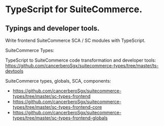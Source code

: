 # TypeScript for SuiteCommerce. 

## Typings and developer tools.

Write frontend SuiteCommerce SCA / SC modules with TypeScript. 

SuiteCommerce Types:

TypeScript to SuiteCommerce code transformation and developer tools:  https://github.com/cancerberoSgx/suitecommerce-types/tree/master/ts-devtools

SuiteCommerce types, globals, SCA, components: 

 * https://github.com/cancerberoSgx/suitecommerce-types/tree/master/sc-types-frontend
 * https://github.com/cancerberoSgx/suitecommerce-types/tree/master/sc-types-frontend-core
 * https://github.com/cancerberoSgx/suitecommerce-types/tree/master/sc-types-frontend-globals

